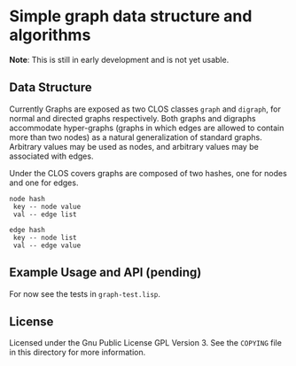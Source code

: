 Simple graph data structure and algorithms
==========================================

**Note**: This is still in early development and is not yet usable.

Data Structure
--------------

Currently Graphs are exposed as two CLOS classes `graph` and
`digraph`, for normal and directed graphs respectively.  Both graphs
and digraphs accommodate hyper-graphs (graphs in which edges are
allowed to contain more than two nodes) as a natural generalization of
standard graphs.  Arbitrary values may be used as nodes, and arbitrary
values may be associated with edges.

Under the CLOS covers graphs are composed of two hashes, one for nodes
and one for edges.

    node hash
     key -- node value
     val -- edge list

    edge hash
     key -- node list
     val -- edge value

Example Usage and API (pending)
------------------------------

For now see the tests in `graph-test.lisp`.

License
-------

Licensed under the Gnu Public License GPL Version 3.  See the
`COPYING` file in this directory for more information.
